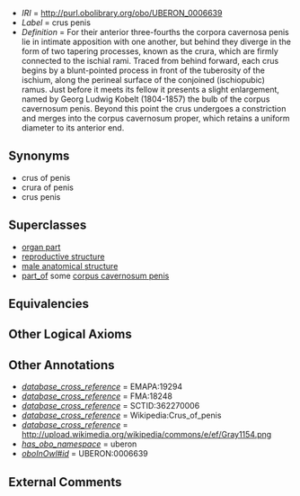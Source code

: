  * *IRI* = http://purl.obolibrary.org/obo/UBERON_0006639
 * *Label* = crus penis
 * *Definition* = For their anterior three-fourths the corpora cavernosa penis lie in intimate apposition with one another, but behind they diverge in the form of two tapering processes, known as the crura, which are firmly connected to the ischial rami. Traced from behind forward, each crus begins by a blunt-pointed process in front of the tuberosity of the ischium, along the perineal surface of the conjoined (ischiopubic) ramus. Just before it meets its fellow it presents a slight enlargement, named by Georg Ludwig Kobelt (1804-1857) the bulb of the corpus cavernosum penis. Beyond this point the crus undergoes a constriction and merges into the corpus cavernosum proper, which retains a uniform diameter to its anterior end.

## Synonyms

 * crus of penis
 * crura of penis
 * crus penis

## Superclasses

 * [organ part](../../UBERON/64/UBERON_0000064.md)
 * [reproductive structure](../../UBERON/56/UBERON_0005156.md)
 * [male anatomical structure](../../UBERON/03/UBERON_0014403.md)
 * [part_of](../../BFO/50/BFO_0000050.md) some [corpus cavernosum penis](../../UBERON/13/UBERON_0004713.md)

## Equivalencies


## Other Logical Axioms


## Other Annotations

 * *[database_cross_reference](../../ef/oboInOwl#hasDbXref.md)* = EMAPA:19294
 * *[database_cross_reference](../../ef/oboInOwl#hasDbXref.md)* = FMA:18248
 * *[database_cross_reference](../../ef/oboInOwl#hasDbXref.md)* = SCTID:362270006
 * *[database_cross_reference](../../ef/oboInOwl#hasDbXref.md)* = Wikipedia:Crus_of_penis
 * *[database_cross_reference](../../ef/oboInOwl#hasDbXref.md)* = http://upload.wikimedia.org/wikipedia/commons/e/ef/Gray1154.png
 * *[has_obo_namespace](../../ce/oboInOwl#hasOBONamespace.md)* = uberon
 * *[oboInOwl#id](../../id/oboInOwl#id.md)* = UBERON:0006639

## External Comments

